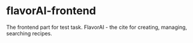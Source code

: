 # flavorAI-frontend
The frontend part for test task. FlavorAI - the cite for creating, managing, searching recipes.
